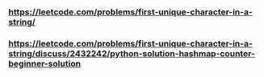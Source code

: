 ### https://leetcode.com/problems/first-unique-character-in-a-string/

### https://leetcode.com/problems/first-unique-character-in-a-string/discuss/2432242/python-solution-hashmap-counter-beginner-solution
